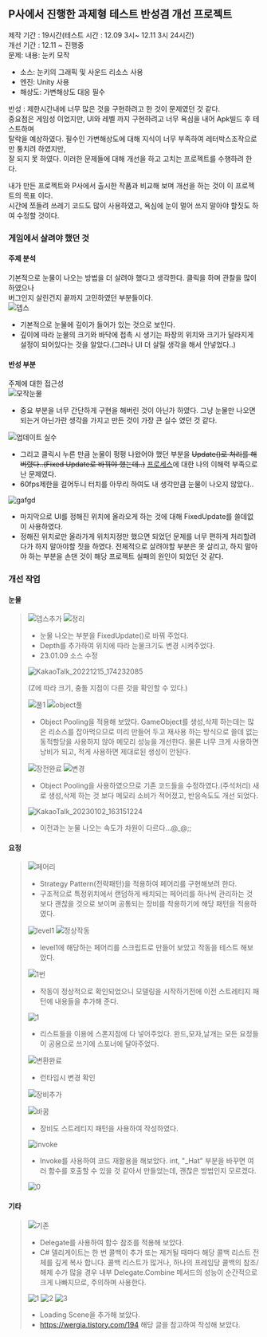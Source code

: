 ## P사에서 진행한 과제형 테스트 반성겸 개선 프로젝트
제작 기간 : 19시간(테스트 시간 : 12.09 3시~ 12.11 3시 24시간)\
개선 기간 : 12.11 ~ 진행중\
문제: 내용: 눈키 모작
  - 소스: 눈키의 그래픽 및 사운드 리소스 사용
  - 엔진: Unity 사용
  - 해상도: 가변해상도 대응 필수
 
 반성 : 제한시간내에 너무 많은 것을 구현하려고 한 것이 문제였던 것 같다.\
 중요점은 게임성 이었지만, UI와 레벨 까지 구현하려고 너무 욕심을 내어 Apk빌드 후 테스트하며\
 탈락을 예상하였다. 필수인 가변해상도에 대해 지식이 너무 부족하여 레터박스조작으로만 퉁치려 하였지만,\
 잘 되지 못 하였다. 이러한 문제들에 대해 개선을 하고 고치는 프로젝트를 수행하려 한다.
 
 내가 만든 프로젝트와 P사에서 출시한 작품과 비교해 보며 개선을 하는 것이 이 프로젝트의 목표 이다.\
 시간에 쪼들려 쓰레기 코드도 많이 사용하였고, 욕심에 눈이 멀어 쓰지 말아야 할짓도 하여 수정할 것이다.

### 게임에서 살려야 했던 것
#### 주제 분석
기본적으로 눈물이 나오는 방법을 더 살려야 했다고 생각한다. 클릭을 하며 관찰을 많이 하였으나\
버그인지 살린건지 끝까지 고민하였던 부분들이다.\
![뎁스](https://user-images.githubusercontent.com/93506849/207499642-12471466-6e1c-49b2-a633-2bf529f90798.JPG)
- 기본적으로 눈물에 깊이가 들어가 있는 것으로 보인다.
- 깊이에 따라 눈물의 크기와 바닥에 접촉 시 생기는 파장의 위치와 크기가 달라지게 설정이 되어있다는 것을 알았다.(그러나 UI 더 살릴 생각을 해서 안넣었다..)

#### 반성 부분
주제에 대한 접근성\
![모작눈물](https://user-images.githubusercontent.com/93506849/207500089-90cecb4f-d132-4572-8ed8-e8dda870c5f3.JPG)
- 중요 부분을 너무 간단하게 구현을 해버린 것이 아닌가 하였다. 그냥 눈물만 나오면 되는거 아닌가란 생각을 가지고 만든 것이 가장 큰 실수 였던 것 같다.

![업데이트 실수](https://user-images.githubusercontent.com/93506849/207500303-750d8a72-89ff-436c-89e7-7dd4e5aaeead.JPG)

- 그리고 클릭시 누른 만큼 눈물이 펑펑 나왔어야 했던 부분을 ~~Update()로 처리를 해버렸다..(Fixed Update로 바꿔야 했는데..)~~ [프로세스](https://github.com/rokMkiaz/GunBooster_TeamRocket_iwnam_summary/blob/main/Process.md)에 대한 나의 이해력 부족으로난 문제였다.
- 60fps제한을 걸어두니 터치를 아무리 하여도 내 생각만큼 눈물이 나오지 않았다..

 ![gafgd](https://user-images.githubusercontent.com/93506849/207501237-771abf1a-b198-4ad9-9b79-843c2c0560be.JPG)
 
- 마지막으로 UI를 정해진 위치에 올라오게 하는 것에 대해 FixedUpdate를 쓸데없이 사용하였다.
- 정해진 위치로만 올라가게 위치지정만 했으면 되었던 문제를 너무 편하게 처리할려다가 하지 말아야할 짓을 하였다.
전체적으로 살려야할 부분은 못 살리고, 하지 말아야 하는 부분을 손댄 것이 해당 프로젝트 실패의 원인이 되었던 것 같다.

### 개선 작업
#### 눈물
> ![뎁스추가](https://user-images.githubusercontent.com/93506849/207812270-2cbb40a6-e4a8-4b12-9435-076014e55ad9.JPG)
![정리](https://user-images.githubusercontent.com/93506849/211241801-aa698b01-e79f-4b23-8728-cac08cf428fd.JPG)
> - 눈물 나오는 부분을 FixedUpdate()로 바꿔 주었다.
> - Depth를 추가하여 위치에 따라 눈물크기도 변경 시켜주었다.
> - 23.01.09 소스 수정
> 
> ![KakaoTalk_20221215_174232085](https://user-images.githubusercontent.com/93506849/207813156-ef48dd14-0508-4691-8de8-601eba7a967e.gif)
> 
> (Z에 따라 크기, 충돌 지점이 다른 것을 확인할 수 있다.)
> 
>![풀1](https://user-images.githubusercontent.com/93506849/210203290-b9b0514a-ec54-4c83-946e-7ff8d36e4d52.JPG)
>![object풀](https://user-images.githubusercontent.com/93506849/210203300-87efd2b5-e607-4416-8262-bb886371aeeb.JPG)
> - Object Pooling을 적용해 보았다. GameObject를 생성,삭제 하는데는 많은 리소스를 잡아먹으므로 미리 만들어 두고 재사용 하는 방식으로 쓸데 없는 동적할당을 사용하지 않아 메모리 성능을 개선한다. 물론 너무 크게 사용하면 낭비가 되고, 적게 사용하면 제대로된 생성이 안된다.
>
>![장전완료](https://user-images.githubusercontent.com/93506849/210203739-b1c9160f-90c0-4ffb-be15-c3c359a9dfaf.JPG)
>![변경](https://user-images.githubusercontent.com/93506849/210203751-f50585a9-0385-4871-a3dd-11470e662739.JPG)
> - Object Pooling을 사용하였으므로 기존 코드들을 수정하였다.(주석처리) 새로 생성,삭제 하는 것 보다 메모리 소비가 적어졌고, 반응속도도 개선 되었다.
> 
>![KakaoTalk_20230102_163151224](https://user-images.githubusercontent.com/93506849/210204203-c9956331-f119-4871-b5f5-80fda4dd6624.gif)
> - 이전과는 눈물 나오는 속도가 차원이 다르다...@_@;;
>
#### 요정
> ![페어리](https://user-images.githubusercontent.com/93506849/208022339-87aeac73-c4bc-41d9-beb3-2d068d477432.JPG)
> - Strategy Pattern(전략패턴)을 적용하여 페어리를 구현해보려 한다.
> - 구조적으로 특정위치에서 랜덤하게 배치되는 페어리를 하나씩 관리하는 것 보다 괜찮을 것으로 보이며 공통되는 장비를 착용하기에 해당 패턴을 적용하였다.
> 
> ![level1](https://user-images.githubusercontent.com/93506849/208022467-33b5e746-dc73-4bde-bc99-dcaff629e6cd.JPG)
> ![정상작동](https://user-images.githubusercontent.com/93506849/208023776-9bba09f8-0e76-4be5-8dec-f0ac3152d910.JPG)
> - level1에 해당하는 페어리를 스크립트로 만들어 보았고 작동을 테스트 해보았다.
>
>![1번](https://user-images.githubusercontent.com/93506849/208283936-0b8d8eda-e961-47c4-8106-a478662a5621.JPG)
> - 작동이 정상적으로 확인되었으니 모델링을 시작하기전에 이전 스트레티지 패턴에 내용들을 추가해 준다.
>
> ![1](https://user-images.githubusercontent.com/93506849/208283968-3daa4cd3-6b21-4e6d-89d2-f63bb49ebfa8.JPG)
> - 리스트들을 이용에 스폰지점에 다 넣어주었다. 완드,모자,날개는 모든 요정들이 공용으로 쓰기에 스포너에 달아주었다.
>
> ![변환완료](https://user-images.githubusercontent.com/93506849/208283989-f0ae41ab-3d80-47e2-aebf-3b174d5cc3b2.JPG)
> - 런타임시 변경 확인
> 
> ![장비추가](https://user-images.githubusercontent.com/93506849/209457208-524138fe-e47d-4aa6-b215-35bdb5c746b3.JPG)
> 
> ![바꿈](https://user-images.githubusercontent.com/93506849/209457218-c9f7504c-5058-42e4-8ffd-4fcbfa6c8a3d.JPG)
> - 장비도 스트레티지 패턴을 사용하여 작성하였다.
>
>![invoke](https://user-images.githubusercontent.com/93506849/209608575-093c836a-0605-45d9-8736-617307a6dfb9.JPG)
> - Invoke를 사용하여 코드 재활용을 해보았다. int, "_Hat" 부분을 바꾸면 여러 함수를 호출할 수 있을 것 같아서 만들었는데, 괜찮은 방법인지 모르겠다.
>
>![0](https://user-images.githubusercontent.com/93506849/209608673-e23a4f18-2288-4cad-9ece-7832efef41a3.JPG)
>
#### 기타
> ![기존](https://user-images.githubusercontent.com/93506849/209037132-fe1e9249-a959-4875-a6f6-bddb2004c444.jpg)
> - Delegate를 사용하여 함수 참조를 적용해 보았다.
> - C# 델리게이트는 한 번 콜백이 추가 또는 제거될 때마다 해당 콜백 리스트 전체를 깊게 복사 합니다. 콜백 리스트가 많거나, 하나의 프레임당 콜백의 참조/해제 수가 많을 경우 내부 Delegate.Combine 메서드의 성능이 순간적으로 크게 나빠지므로, 주의하며 사용한다.
>
>![1](https://user-images.githubusercontent.com/93506849/210197290-174674a2-b3fd-41ba-accc-f7350fcd9c16.JPG)
>![2](https://user-images.githubusercontent.com/93506849/210197296-28da5a99-1cb3-4e4a-b395-dc1f9ecabf56.JPG)
>![3](https://user-images.githubusercontent.com/93506849/210197301-19f43601-9404-433c-ab24-d52d9ded45a2.JPG)
> - Loading Scene을 추가해 보았다. 
> - https://wergia.tistory.com/194 해당 글을 참고하여 작성해 보았다.


